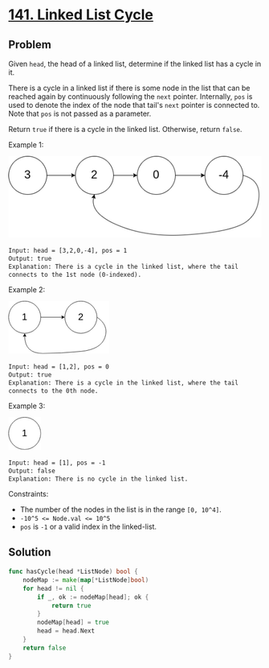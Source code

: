 # [141. Linked List Cycle](https://leetcode.com/problems/linked-list-cycle/)

## Problem

Given `head`, the head of a linked list, determine if the linked list has a cycle in it.

There is a cycle in a linked list if there is some node in the list that can be reached again by continuously following the `next` pointer. Internally, `pos` is used to denote the index of the node that tail's `next` pointer is connected to. Note that `pos` is not passed as a parameter.

Return `true` if there is a cycle in the linked list. Otherwise, return `false`.

 

Example 1:

![alt text](image.png)

```
Input: head = [3,2,0,-4], pos = 1
Output: true
Explanation: There is a cycle in the linked list, where the tail connects to the 1st node (0-indexed).
```

Example 2:

![alt text](image-1.png)

```
Input: head = [1,2], pos = 0
Output: true
Explanation: There is a cycle in the linked list, where the tail connects to the 0th node.
```

Example 3:

![alt text](image-2.png)

```
Input: head = [1], pos = -1
Output: false
Explanation: There is no cycle in the linked list.
``` 

Constraints:

- The number of the nodes in the list is in the range `[0, 10^4]`.
- `-10^5 <= Node.val <= 10^5`
- `pos` is `-1` or a valid index in the linked-list.
 

## Solution

```go
func hasCycle(head *ListNode) bool {
	nodeMap := make(map[*ListNode]bool)
	for head != nil {
		if _, ok := nodeMap[head]; ok {
			return true
		}
		nodeMap[head] = true
		head = head.Next
	}
	return false
}
```